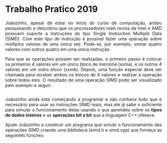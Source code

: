 # Trabalho Pratico 2019
<p align="justify">
Joãozinho, apesar de estar no início do curso de computação, andou pesquisando e descobriu
que os processadores mais novos da Intel e AMD possuem suporte a instruções do tipo Single
Instruction Multiple Data (SIMD). Com este tipo de instrução é possível fazer uma operação
sobre múltiplos valores de uma única vez. Pode-se, por exemplo, somar quatro valores com
outros quatro em uma única instrução.
</p>
<p align="justify">
Para que as operações possam ser realizadas, o primeiro passo é colocar os primeiros 4 valores
em um único bloco de memória (xxma), e os outros 4 valores em um outro bloco (xxmb).
Depois, uma função especial deve ser chamada para receber ambos os blocos de 4 valores e
realizar a operação sobre todos eles. O resultado de uma operação SIMD pode ser visualizado
pelo exemplo a seguir:
</p>
<img src = "" align="center">
<p align="justify">
Joãozinho ainda está começando a programar e não conhece tudo que é necessário para usar as
instruções SIMD reais, mas ele já sabe o suficiente para simular o funcionamento delas usando o
que aprendeu sobre os <b>tipos de dados inteiros</b> e as <b>operações bit a bit</b> que a linguagem C++
oferece.
<p>
<p align="justify">
Ajude Joãozinho a construir um programa que simule o funcionamento das operações SIMD
criando uma biblioteca (simd.h e simd.cpp) que forneça as seguintes funções:
</p>
